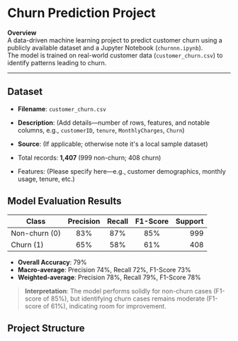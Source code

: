 # Churn Prediction Project

**Overview**  
A data-driven machine learning project to predict customer churn using a publicly available dataset and a Jupyter Notebook (`churnnn.ipynb`).  
The model is trained on real-world customer data (`customer_churn.csv`) to identify patterns leading to churn.

---

##  Dataset

- **Filename**: `customer_churn.csv`  
- **Description**: (Add details—number of rows, features, and notable columns, e.g., `customerID`, `tenure`, `MonthlyCharges`, `Churn`)  
- **Source**: (If applicable; otherwise note it's a local sample dataset)

- Total records: **1,407** (999 non-churn; 408 churn)  
- Features: (Please specify here—e.g., customer demographics, monthly usage, tenure, etc.)

##  Model Evaluation Results

| Class        | Precision | Recall | F1-Score | Support |
|--------------|:---------:|:------:|:--------:|--------:|
| Non-churn (0) | 83%       | 87%    | 85%      | 999     |
| Churn (1)    | 65%       | 58%    | 61%      | 408     |

- **Overall Accuracy**: 79%  
- **Macro-average**: Precision 74%, Recall 72%, F1-Score 73%  
- **Weighted-average**: Precision 78%, Recall 79%, F1-Score 78%

> **Interpretation**: The model performs solidly for non-churn cases (F1-score of 85%), but identifying churn cases remains moderate (F1-score of 61%), indicating room for improvement.

##  Project Structure
